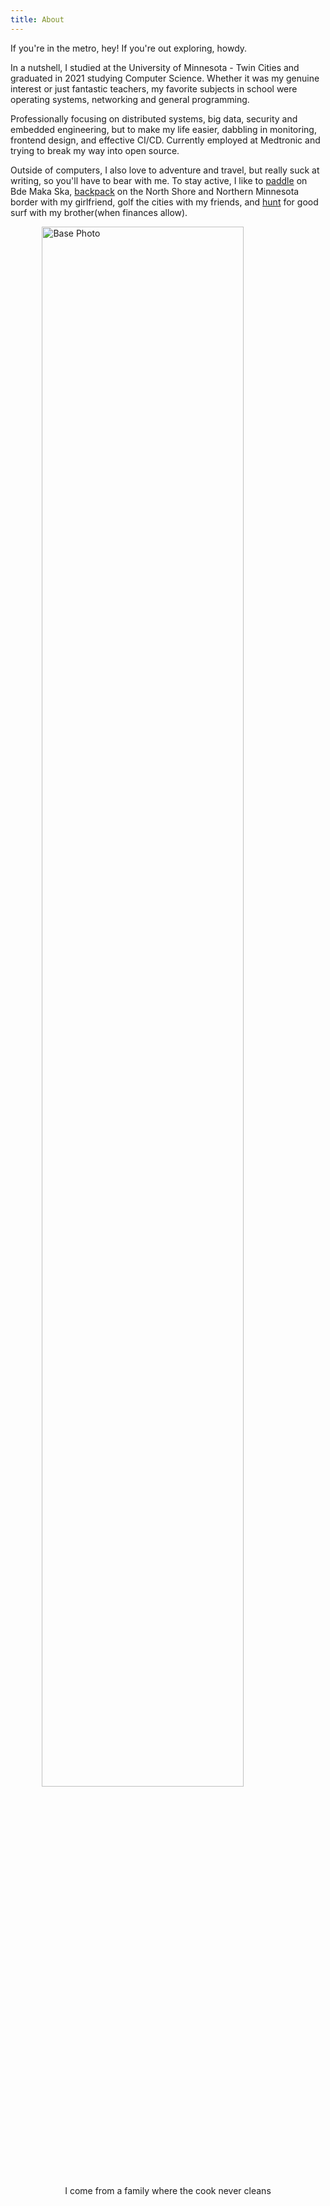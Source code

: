 ```yaml
---
title: About
---
```


If you're in the metro, hey! If you're out exploring, howdy.

In a nutshell, I studied at the University of Minnesota - Twin Cities and
graduated in 2021 studying Computer Science. Whether it was my genuine interest
or just fantastic teachers, my favorite subjects in school were operating
systems, networking and general programming.

Professionally focusing on distributed systems, big data, security and embedded
engineering, but to make my life easier, dabbling in monitoring, frontend
design, and effective CI/CD. Currently employed at Medtronic and trying to break
my way into open source.

Outside of computers, I also love to adventure and travel, but really suck at
writing, so you'll have to bear with me. To stay active, I like to [paddle][] on
Bde Maka Ska, [backpack][] on the North Shore and Northern Minnesota border with
my girlfriend, golf the cities with my friends, and [hunt][] for good surf with
my brother(when finances allow).

<!-- markdownlint-disable MD033 MD013 -->
<img src="/image/jackson-port.jpg" alt="Base Photo"
    style="display:block;margin-left:auto;margin-right:auto;;width:80%;height:80%;">

<p style="text-align:center">
    I come from a family where the cook never cleans
</p>

[backpack]: https://backalleysurf.com/
[hunt]: https://www.surfersjournal.com/
[paddle]: https://www.nationalgeographic.com/adventure/article/interview-allstar-paddleboarder-jamie-mitchell-wins
